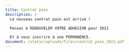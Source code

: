 ```yaml
---
title: Contrat pain
description: |-
  Le nouveau contrat pain est arrivé !

  Pensez à RENOUVELER VOTRE ADHESION pour 2021

  Et à vous inscrire à une PERMANENCE.
document: /static/uploads/files/contrat_pain_2022.pdf
---
```

